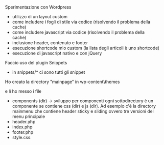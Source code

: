Sperimentazione con Wordpress

- utilizzo di un layout custom
- come includere i fogli di stile via codice (risolvendo il problema della cache)
- come includere javascript via codice (risolvendo il problema della cache)
- inclusione header, contenuto e footer
- esecuzione shortcode mio custom (la lista degli articoli è uno shortcode)
- esecuzione di javascript nativo e con jQuery

Faccio uso del plugin Snippets

- in snippets/* ci sono tutti gli snippet

Ho creato la directory "mainpage" in wp-content\themes

e lì ho messo i file
- components (dir) -> sviluppo per componenti
  ogni sottodirectory è un componente se contiene
  css (dir) e js (dir).
  Ad esempio c'è la directory mainmenu che contiene
  header sticky e sliding ovvero tre versioni del
  menu principale
- header.php
- index.php
- footer.php
- style.css
